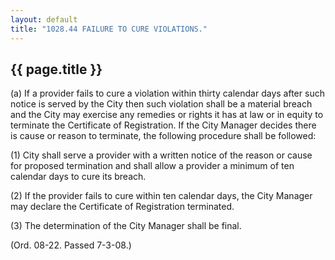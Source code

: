 ```yaml
---
layout: default 
title: "1028.44 FAILURE TO CURE VIOLATIONS."
---
```


{{ page.title }}
----------------

​(a) If a provider fails to cure a violation within thirty calendar days
after such notice is served by the City then such violation shall be a
material breach and the City may exercise any remedies or rights it has
at law or in equity to terminate the Certificate of Registration. If the
City Manager decides there is cause or reason to terminate, the
following procedure shall be followed:

​(1) City shall serve a provider with a written notice of the reason or
cause for proposed termination and shall allow a provider a minimum of
ten calendar days to cure its breach.

​(2) If the provider fails to cure within ten calendar days, the City
Manager may declare the Certificate of Registration terminated.

​(3) The determination of the City Manager shall be final.

(Ord. 08-22. Passed 7-3-08.)
